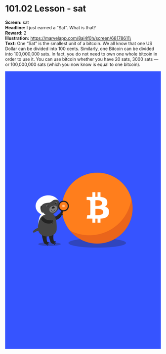 # 101.02 Lesson - sat

**Screen:** sat\
**Headline:** I just earned a “Sat". What is that?\
**Reward:** 2\
**Illustration:** https://marvelapp.com/8ai4f0h/screen/68178611\
\
**Text:** One “Sat” is the smallest unit of a bitcoin. We all know that one US Dollar can be divided into 100 cents. Similarly, one Bitcoin can be divided into 100,000,000 sats. In fact, you do not need to own one whole bitcoin in order to use it. You can use bitcoin whether you have 20 sats, 3000 sats — or 100,000,000 sats (which you now know is equal to one bitcoin).

![](<../.gitbook/assets/image (1).png>)
